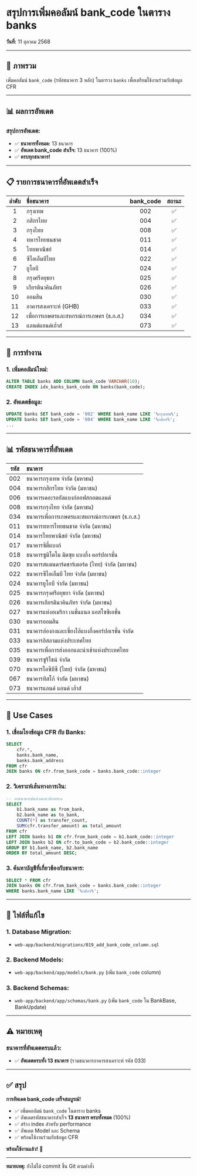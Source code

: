 # สรุปการเพิ่มคอลัมน์ bank_code ในตาราง banks

**วันที่:** 11 ตุลาคม 2568

---

## 🎯 ภาพรวม

เพิ่มคอลัมน์ `bank_code` (รหัสธนาคาร 3 หลัก) ในตาราง `banks` เพื่อเตรียมใช้งานร่วมกับข้อมูล CFR

---

## 📊 ผลการอัพเดต

### **สรุปการอัพเดต:**
- ✅ **ธนาคารทั้งหมด:** 13 ธนาคาร
- ✅ **อัพเดต bank_code สำเร็จ:** 13 ธนาคาร (100%)
- ✅ **ครบทุกธนาคาร!**

---

## 📋 รายการธนาคารที่อัพเดตสำเร็จ

| ลำดับ | ชื่อธนาคาร | bank_code | สถานะ |
|:---:|:---|:---:|:---:|
| 1 | กรุงเทพ | 002 | ✅ |
| 2 | กสิกรไทย | 004 | ✅ |
| 3 | กรุงไทย | 008 | ✅ |
| 4 | ทหารไทยธนชาต | 011 | ✅ |
| 5 | ไทยพาณิชย์ | 014 | ✅ |
| 6 | ซีไอเอ็มบีไทย | 022 | ✅ |
| 7 | ยูโอบี | 024 | ✅ |
| 8 | กรุงศรีอยุธยา | 025 | ✅ |
| 9 | เกียรตินาคินภัทร | 026 | ✅ |
| 10 | ออมสิน | 030 | ✅ |
| 11 | อาคารสงเคราะห์ (GHB) | 033 | ✅ |
| 12 | เพื่อการเกษตรและสหกรณ์การเกษตร (ธ.ก.ส.) | 034 | ✅ |
| 13 | แลนด์แอนด์เฮ้าส์ | 073 | ✅ |

---

## 🔄 การทำงาน

### **1. เพิ่มคอลัมน์ใหม่:**
```sql
ALTER TABLE banks ADD COLUMN bank_code VARCHAR(10);
CREATE INDEX idx_banks_bank_code ON banks(bank_code);
```

### **2. อัพเดตข้อมูล:**
```sql
UPDATE banks SET bank_code = '002' WHERE bank_name LIKE '%กรุงเทพ%';
UPDATE banks SET bank_code = '004' WHERE bank_name LIKE '%กสิกร%';
...
```

---

## 📊 รหัสธนาคารที่อัพเดต

| รหัส | ธนาคาร |
|:---:|:---|
| 002 | ธนาคารกรุงเทพ จำกัด (มหาชน) |
| 004 | ธนาคารกสิกรไทย จำกัด (มหาชน) |
| 006 | ธนาคารเดอะรอยัลแบงก์ออฟสกอตแลนด์ |
| 008 | ธนาคารกรุงไทย จำกัด (มหาชน) |
| 034 | ธนาคารเพื่อการเกษตรและสหกรณ์การเกษตร (ธ.ก.ส.) |
| 011 | ธนาคารทหารไทยธนชาต จำกัด (มหาชน) |
| 014 | ธนาคารไทยพาณิชย์ จำกัด (มหาชน) |
| 017 | ธนาคารซิตี้แบงก์ |
| 018 | ธนาคารซูมิโตโม มิตซุย แบงกิ้ง คอร์ปอเรชั่น |
| 020 | ธนาคารสแตนดาร์ดชาร์เตอร์ด (ไทย) จำกัด (มหาชน) |
| 022 | ธนาคารซีไอเอ็มบี ไทย จำกัด (มหาชน) |
| 024 | ธนาคารยูโอบี จำกัด (มหาชน) |
| 025 | ธนาคารกรุงศรีอยุธยา จำกัด (มหาชน) |
| 026 | ธนาคารเกียรตินาคินภัทร จำกัด (มหาชน) |
| 027 | ธนาคารแห่งอเมริกา เนชั่นแนล แอสโซซิเอชั่น |
| 030 | ธนาคารออมสิน |
| 031 | ธนาคารฮ่องกงและเซี่ยงไฮ้แบงกิ้งคอร์ปอเรชั่น จำกัด |
| 033 | ธนาคารอิสลามแห่งประเทศไทย |
| 035 | ธนาคารเพื่อการส่งออกและนำเข้าแห่งประเทศไทย |
| 039 | ธนาคารซูริไชน์ จำกัด |
| 070 | ธนาคารไอซีบีซี (ไทย) จำกัด (มหาชน) |
| 067 | ธนาคารทิสโก้ จำกัด (มหาชน) |
| 073 | ธนาคารแลนด์ แอนด์ เฮ้าส์ |

---

## 🎯 Use Cases

### **1. เชื่อมโยงข้อมูล CFR กับ Banks:**
```sql
SELECT 
    cfr.*,
    banks.bank_name,
    banks.bank_address
FROM cfr
JOIN banks ON cfr.from_bank_code = banks.bank_code::integer
```

### **2. วิเคราะห์เส้นทางการเงิน:**
```sql
-- หาธนาคารต้นทางและปลายทาง
SELECT 
    b1.bank_name as from_bank,
    b2.bank_name as to_bank,
    COUNT(*) as transfer_count,
    SUM(cfr.transfer_amount) as total_amount
FROM cfr
LEFT JOIN banks b1 ON cfr.from_bank_code = b1.bank_code::integer
LEFT JOIN banks b2 ON cfr.to_bank_code = b2.bank_code::integer
GROUP BY b1.bank_name, b2.bank_name
ORDER BY total_amount DESC;
```

### **3. ค้นหาบัญชีที่เกี่ยวข้องกับธนาคาร:**
```sql
SELECT * FROM cfr
JOIN banks ON cfr.from_bank_code = banks.bank_code::integer
WHERE banks.bank_name LIKE '%กสิกร%';
```

---

## 📁 ไฟล์ที่แก้ไข

### **1. Database Migration:**
- `web-app/backend/migrations/019_add_bank_code_column.sql`

### **2. Backend Models:**
- `web-app/backend/app/models/bank.py` (เพิ่ม `bank_code` column)

### **3. Backend Schemas:**
- `web-app/backend/app/schemas/bank.py` (เพิ่ม `bank_code` ใน BankBase, BankUpdate)

---

## ⚠️ หมายเหตุ

### **ธนาคารที่อัพเดตครบแล้ว:**
- ✅ **อัพเดตครบทั้ง 13 ธนาคาร** (รวมธนาคารอาคารสงเคราะห์ รหัส 033)

---

## ✅ สรุป

**การอัพเดต bank_code เสร็จสมบูรณ์!**

- ✅ เพิ่มคอลัมน์ `bank_code` ในตาราง banks
- ✅ อัพเดตรหัสธนาคารสำเร็จ **13 ธนาคาร ครบทั้งหมด** (100%)
- ✅ สร้าง index สำหรับ performance
- ✅ อัพเดต Model และ Schema
- ✅ พร้อมใช้งานร่วมกับข้อมูล CFR

**พร้อมใช้งานแล้ว!** 🎉

---

**หมายเหตุ:** ยังไม่ได้ commit ขึ้น Git ตามคำสั่ง

